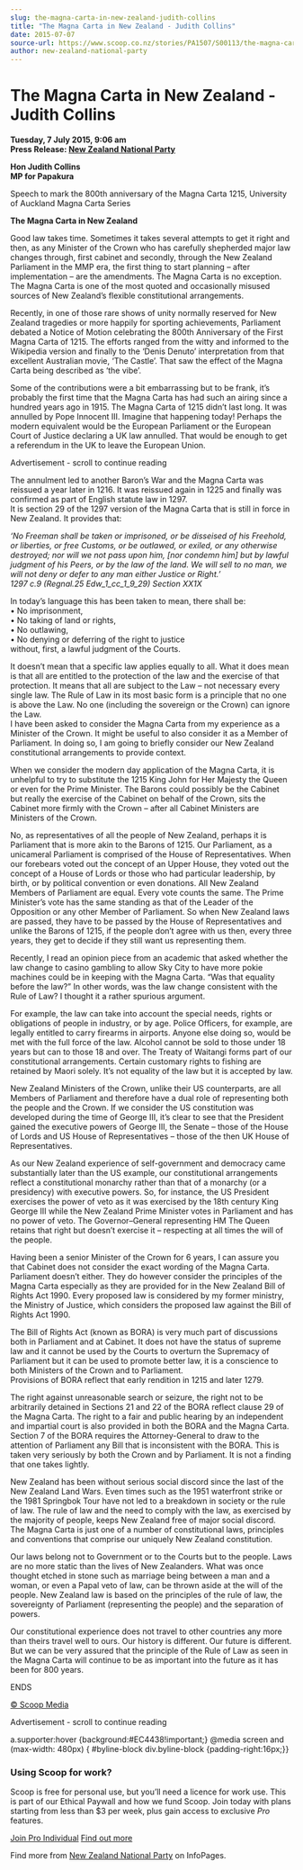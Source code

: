 ```yaml
---
slug: the-magna-carta-in-new-zealand-judith-collins
title: "The Magna Carta in New Zealand - Judith Collins"
date: 2015-07-07
source-url: https://www.scoop.co.nz/stories/PA1507/S00113/the-magna-carta-in-new-zealand-judith-collins.htm
author: new-zealand-national-party
---
```

The Magna Carta in New Zealand - Judith Collins
===============================================

**Tuesday, 7 July 2015, 9:06 am**  
**Press Release: [New Zealand National Party](https://info.scoop.co.nz/New_Zealand_National_Party)**

**Hon Judith Collins**  
**MP for Papakura**

Speech to mark the 800th anniversary of the Magna Carta 1215, University of Auckland Magna Carta Series

**The Magna Carta in New Zealand**

Good law takes time. Sometimes it takes several attempts to get it right and then, as any Minister of the Crown who has carefully shepherded major law changes through, first cabinet and secondly, through the New Zealand Parliament in the MMP era, the first thing to start planning – after implementation – are the amendments. The Magna Carta is no exception. The Magna Carta is one of the most quoted and occasionally misused sources of New Zealand’s flexible constitutional arrangements.

Recently, in one of those rare shows of unity normally reserved for New Zealand tragedies or more happily for sporting achievements, Parliament debated a Notice of Motion celebrating the 800th Anniversary of the First Magna Carta of 1215. The efforts ranged from the witty and informed to the Wikipedia version and finally to the ‘Denis Denuto’ interpretation from that excellent Australian movie, ‘The Castle’. That saw the effect of the Magna Carta being described as ‘the vibe’.

Some of the contributions were a bit embarrassing but to be frank, it’s probably the first time that the Magna Carta has had such an airing since a hundred years ago in 1915. The Magna Carta of 1215 didn’t last long. It was annulled by Pope Innocent III. Imagine that happening today! Perhaps the modern equivalent would be the European Parliament or the European Court of Justice declaring a UK law annulled. That would be enough to get a referendum in the UK to leave the European Union.

Advertisement - scroll to continue reading





The annulment led to another Baron’s War and the Magna Carta was reissued a year later in 1216. It was reissued again in 1225 and finally was confirmed as part of English statute law in 1297.  
It is section 29 of the 1297 version of the Magna Carta that is still in force in New Zealand. It provides that:

_‘No Freeman shall be taken or imprisoned, or be disseised of his Freehold, or liberties, or free Customs, or be outlawed, or exiled, or any otherwise destroyed; nor will we not pass upon him, \[nor condemn him\] but by lawful judgment of his Peers, or by the law of the land. We will sell to no man, we will not deny or defer to any man either Justice or Right.’_  
_1297 c.9 (Regnal.25 Edw\_1\_cc\_1\_9\_29) Section XX1X_

In today’s language this has been taken to mean, there shall be:  
• No imprisonment,  
• No taking of land or rights,  
• No outlawing,  
• No denying or deferring of the right to justice  
without, first, a lawful judgment of the Courts.

It doesn’t mean that a specific law applies equally to all. What it does mean is that all are entitled to the protection of the law and the exercise of that protection. It means that all are subject to the Law – not necessary every single law. The Rule of Law in its most basic form is a principle that no one is above the Law. No one (including the sovereign or the Crown) can ignore the Law.  
I have been asked to consider the Magna Carta from my experience as a Minister of the Crown. It might be useful to also consider it as a Member of Parliament. In doing so, I am going to briefly consider our New Zealand constitutional arrangements to provide context.

When we consider the modern day application of the Magna Carta, it is unhelpful to try to substitute the 1215 King John for Her Majesty the Queen or even for the Prime Minister. The Barons could possibly be the Cabinet but really the exercise of the Cabinet on behalf of the Crown, sits the Cabinet more firmly with the Crown – after all Cabinet Ministers are Ministers of the Crown.

No, as representatives of all the people of New Zealand, perhaps it is Parliament that is more akin to the Barons of 1215. Our Parliament, as a unicameral Parliament is comprised of the House of Representatives. When our forebears voted out the concept of an Upper House, they voted out the concept of a House of Lords or those who had particular leadership, by birth, or by political convention or even donations. All New Zealand Members of Parliament are equal. Every vote counts the same. The Prime Minister’s vote has the same standing as that of the Leader of the Opposition or any other Member of Parliament. So when New Zealand laws are passed, they have to be passed by the House of Representatives and unlike the Barons of 1215, if the people don’t agree with us then, every three years, they get to decide if they still want us representing them.

Recently, I read an opinion piece from an academic that asked whether the law change to casino gambling to allow Sky City to have more pokie machines could be in keeping with the Magna Carta. “Was that equality before the law?” In other words, was the law change consistent with the Rule of Law? I thought it a rather spurious argument.

For example, the law can take into account the special needs, rights or obligations of people in industry, or by age. Police Officers, for example, are legally entitled to carry firearms in airports. Anyone else doing so, would be met with the full force of the law. Alcohol cannot be sold to those under 18 years but can to those 18 and over. The Treaty of Waitangi forms part of our constitutional arrangements. Certain customary rights to fishing are retained by Maori solely. It’s not equality of the law but it is accepted by law.

New Zealand Ministers of the Crown, unlike their US counterparts, are all Members of Parliament and therefore have a dual role of representing both the people and the Crown. If we consider the US constitution was developed during the time of George III, it’s clear to see that the President gained the executive powers of George III, the Senate – those of the House of Lords and US House of Representatives – those of the then UK House of Representatives.

As our New Zealand experience of self-government and democracy came substantially later than the US example, our constitutional arrangements reflect a constitutional monarchy rather than that of a monarchy (or a presidency) with executive powers. So, for instance, the US President exercises the power of veto as it was exercised by the 18th century King George III while the New Zealand Prime Minister votes in Parliament and has no power of veto. The Governor–General representing HM The Queen retains that right but doesn’t exercise it – respecting at all times the will of the people.

Having been a senior Minister of the Crown for 6 years, I can assure you that Cabinet does not consider the exact wording of the Magna Carta. Parliament doesn’t either. They do however consider the principles of the Magna Carta especially as they are provided for in the New Zealand Bill of Rights Act 1990. Every proposed law is considered by my former ministry, the Ministry of Justice, which considers the proposed law against the Bill of Rights Act 1990.

The Bill of Rights Act (known as BORA) is very much part of discussions both in Parliament and at Cabinet. It does not have the status of supreme law and it cannot be used by the Courts to overturn the Supremacy of Parliament but it can be used to promote better law, it is a conscience to both Ministers of the Crown and to Parliament.  
Provisions of BORA reflect that early rendition in 1215 and later 1279.

The right against unreasonable search or seizure, the right not to be arbitrarily detained in Sections 21 and 22 of the BORA reflect clause 29 of the Magna Carta. The right to a fair and public hearing by an independent and impartial court is also provided in both the BORA and the Magna Carta. Section 7 of the BORA requires the Attorney-General to draw to the attention of Parliament any Bill that is inconsistent with the BORA. This is taken very seriously by both the Crown and by Parliament. It is not a finding that one takes lightly.

New Zealand has been without serious social discord since the last of the New Zealand Land Wars. Even times such as the 1951 waterfront strike or the 1981 Springbok Tour have not led to a breakdown in society or the rule of law. The rule of law and the need to comply with the law, as exercised by the majority of people, keeps New Zealand free of major social discord.  
The Magna Carta is just one of a number of constitutional laws, principles and conventions that comprise our uniquely New Zealand constitution.

Our laws belong not to Government or to the Courts but to the people. Laws are no more static than the lives of New Zealanders. What was once thought etched in stone such as marriage being between a man and a woman, or even a Papal veto of law, can be thrown aside at the will of the people. New Zealand law is based on the principles of the rule of law, the sovereignty of Parliament (representing the people) and the separation of powers.

Our constitutional experience does not travel to other countries any more than theirs travel well to ours. Our history is different. Our future is different. But we can be very assured that the principle of the Rule of Law as seen in the Magna Carta will continue to be as important into the future as it has been for 800 years.

ENDS

[© Scoop Media](http://www.scoop.co.nz/about/terms.html)  

Advertisement - scroll to continue reading



a.supporter:hover {background:#EC4438!important;} @media screen and (max-width: 480px) { #byline-block div.byline-block {padding-right:16px;}}

### Using Scoop for work?

Scoop is free for personal use, but you’ll need a licence for work use. This is part of our Ethical Paywall and how we fund Scoop. Join today with plans starting from less than $3 per week, plus gain access to exclusive _Pro_ features.  
  
[Join Pro Individual](https://pro.scoop.co.nz/Individual/?from=ProIn24) [Find out more](https://pro.scoop.co.nz/using-scoop-for-work/?from=ProIn24)

Find more from [New Zealand National Party](https://info.scoop.co.nz/New_Zealand_National_Party) on InfoPages.